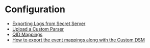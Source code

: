 [title]: # (Configuration)
[tags]: # (introduction)
[priority]: # (100)
# Configuration

* [Exporting Logs from Secret Server](exporting-logs-from-ss.md)
* [Upload a Custom Parser](upload-custom-parser.md)
* [QID Mappings](qid-mappings.md)
* [How to export the event mappings along with the Custom DSM](export-event-mappings.md)
